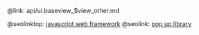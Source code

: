 @link: api/ui.baseview_$view_other.md

@seolinktop: [javascript web framework](https://webix.com)
@seolink: [pop up library](https://webix.com/widget/popup/)